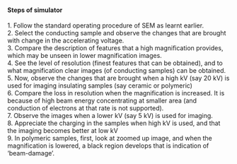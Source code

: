<h4>Steps of simulator</h4>
                        1. Follow the standard operating procedure of SEM as learnt earlier.<br>
                        2.	Select the conducting sample and observe the changes that are brought with change in the accelerating voltage. <br>
                        3.	Compare the description of features that a high magnification provides, which may be unseen in lower magnification images.<br>
                        4.	See the level of resolution (finest features that can be obtained), and to what magnification clear images (of conducting samples) can be obtained.<br>
                        5.	Now, observe the changes that are brought when a high kV (say 20 kV) is used for imaging insulating samples (say ceramic or polymeric)<br>
                        6.	Compare the loss in resolution when the magnification is increased. It is because of high beam energy concentrating at smaller area (and conduction of electrons at that rate is not supported). <br>
                        7.	Observe the images when a lower kV (say 5 kV) is used for imaging.<br>
                        8.	Appreciate the charging in the samples when high kV is used, and that the imaging becomes better at low kV<br>
                        9.	In polymeric samples, first, look at zoomed up image, and when the magnification is lowered, a black region develops that is indication of ‘beam-damage’. <br>
                         
                        